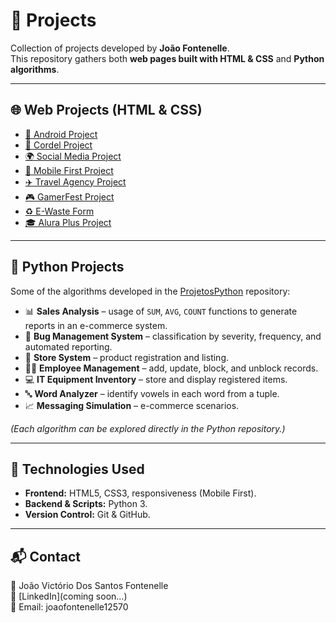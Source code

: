 # 📂 Projects

Collection of projects developed by **João Fontenelle**.  
This repository gathers both **web pages built with HTML & CSS** and **Python algorithms**.

---

## 🌐 Web Projects (HTML & CSS)

- [📱 Android Project](https://joaoofontenelle.github.io/Projetos/ProjetoAndroid/ProjetoAndroid.html)  
- [📜 Cordel Project](https://joaoofontenelle.github.io/Projetos/ProjetoCordel/ProjetoCordel.html)  
- [🌍 Social Media Project](https://joaoofontenelle.github.io/Projetos/ProjetoRedesSociais/ProjetoRS.html)  
- [📲 Mobile First Project](https://joaoofontenelle.github.io/Projetos/ProjetoMobileFirst/MobileFirst.html)  
- [✈️ Travel Agency Project](https://joaoofontenelle.github.io/Projetos/ProjetoAgencia/index.html)  
- [🎮 GamerFest Project](https://joaoofontenelle.github.io/Projetos/ProjetoGamerFest/gamerfest.html)  
- [♻️ E-Waste Form](https://joaoofontenelle.github.io/Projetos/ProjetoLixoEletrônico/formMVP.html)  
- [🎓 Alura Plus Project](https://joaoofontenelle.github.io/Projetos/ProjetoAlura/alura.html)  

---

## 🐍 Python Projects

Some of the algorithms developed in the [ProjetosPython](https://github.com/joaoofontenelle/ProjetosPython) repository:

- 📊 **Sales Analysis** – usage of `SUM`, `AVG`, `COUNT` functions to generate reports in an e-commerce system.  
- 🐞 **Bug Management System** – classification by severity, frequency, and automated reporting.  
- 🛒 **Store System** – product registration and listing.  
- 👨‍💼 **Employee Management** – add, update, block, and unblock records.  
- 💻 **IT Equipment Inventory** – store and display registered items.  
- 🔤 **Word Analyzer** – identify vowels in each word from a tuple.  
- 📈 **Messaging Simulation** – e-commerce scenarios.  

*(Each algorithm can be explored directly in the Python repository.)*

---

## 🚀 Technologies Used
- **Frontend:** HTML5, CSS3, responsiveness (Mobile First).  
- **Backend & Scripts:** Python 3.  
- **Version Control:** Git & GitHub.  

---

## 📬 Contact
👤 João Victório Dos Santos Fontenelle  
🔗 [LinkedIn](coming soon...)  
📧 Email: joaofontenelle12570
